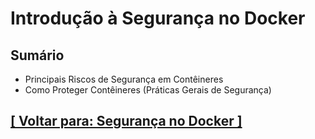 # Introdução à Segurança no Docker

## Sumário

- Principais Riscos de Segurança em Contêineres
- Como Proteger Contêineres (Práticas Gerais de Segurança)

## [[ Voltar para: Segurança no Docker ]](../seguranca-docker.md)